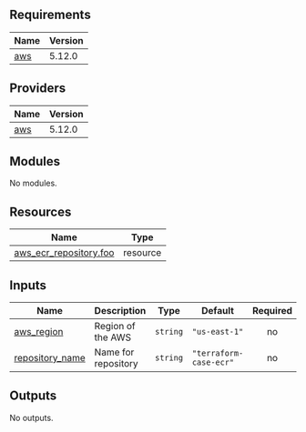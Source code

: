<!-- BEGIN_TF_DOCS -->
## Requirements

| Name | Version |
|------|---------|
| <a name="requirement_aws"></a> [aws](#requirement\_aws) | 5.12.0 |

## Providers

| Name | Version |
|------|---------|
| <a name="provider_aws"></a> [aws](#provider\_aws) | 5.12.0 |

## Modules

No modules.

## Resources

| Name | Type |
|------|------|
| [aws_ecr_repository.foo](https://registry.terraform.io/providers/hashicorp/aws/5.12.0/docs/resources/ecr_repository) | resource |

## Inputs

| Name | Description | Type | Default | Required |
|------|-------------|------|---------|:--------:|
| <a name="input_aws_region"></a> [aws\_region](#input\_aws\_region) | Region of the AWS | `string` | `"us-east-1"` | no |
| <a name="input_repository_name"></a> [repository\_name](#input\_repository\_name) | Name for repository | `string` | `"terraform-case-ecr"` | no |

## Outputs

No outputs.
<!-- END_TF_DOCS -->